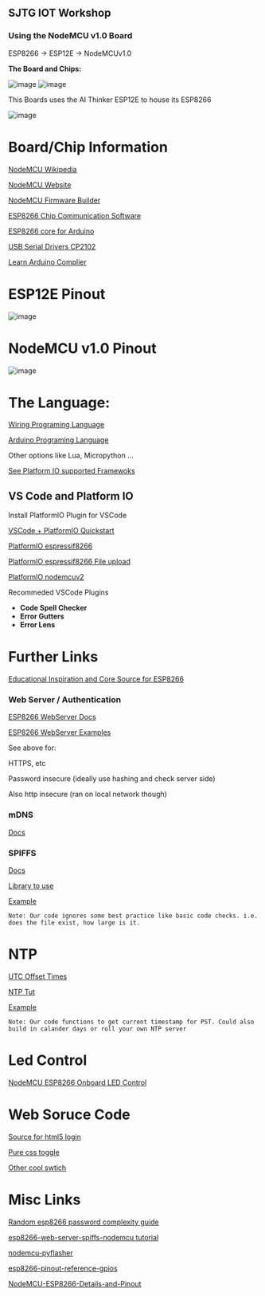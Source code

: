 ## SJTG IOT Workshop

### Using the NodeMCU v1.0 Board
ESP8266 -> ESP12E -> NodeMCUv1.0

**The Board and Chips:**

![image](Resources/node.jpg)
![image](Resources/board_chips.jpg)


This Boards uses the AI Thinker ESP12E to house its ESP8266

![image](Resources/esp12e.jpg)




# Board/Chip Information

[NodeMCU Wikipedia](https://en.wikipedia.org/wiki/NodeMCU)

[NodeMCU Website](http://www.nodemcu.com/index_en.html)

[NodeMCU Firmware Builder](https://nodemcu-build.com/)

[ESP8266 Chip Communication Software](https://github.com/espressif/esptool)

[ESP8266 core for Arduino](https://github.com/esp8266/Arduino)

[USB Serial Drivers CP2102](https://www.silabs.com/products/development-tools/software/usb-to-uart-bridge-vcp-drivers)

[Learn Arduino Complier](https://www.youtube.com/watch?v=iAVfz2XXj-o)

# ESP12E Pinout
![image](Resources/esp12e_pin.jpg)

# NodeMCU v1.0 Pinout
![image](Resources/Pin_Out.jpg)


# The Language:


[Wiring Programing Language](https://en.wikipedia.org/wiki/Wiring_(development_platform))


[Arduino Programing Language](https://en.wikipedia.org/wiki/Arduino#Software)

Other options like Lua, Micropython ...

[See Platform IO supported Framewoks](https://docs.platformio.org/en/latest/frameworks/index.html#frameworks)

## VS Code and Platform IO

Install PlatformIO Plugin for VSCode

[VSCode + PlatformIO Quickstart](https://docs.platformio.org/en/latest/ide/vscode.html#quick-start)

[PlatformIO espressif8266](https://docs.platformio.org/en/latest/platforms/espressif8266.html#platform-espressif8266)

[PlatformIO espressif8266 File upload ](https://docs.platformio.org/en/latest/platforms/espressif8266.html#uploading-files-to-file-system-spiffs)

[PlatformIO  nodemcuv2](https://docs.platformio.org/en/latest/boards/espressif8266/nodemcuv2.html)

Recommeded VSCode Plugins
- **Code Spell Checker**
- **Error Gutters**
- **Error Lens**


# Further Links


[Educational Inspiration and Core Source for ESP8266](https://tttapa.github.io/ESP8266/Chap01%20-%20ESP8266.html)


### Web Server / Authentication

[ESP8266 WebServer Docs](https://github.com/esp8266/Arduino/tree/master/libraries/ESP8266WebServer)

[ESP8266 WebServer Examples](github.com/esp8266/Arduino/tree/master/libraries/ESP8266WebServer/examples)

See above for:

HTTPS, etc

Password insecure (ideally use hashing and check server side)

Also http insecure (ran on local network though)



### mDNS

[Docs](https://github.com/esp8266/Arduino/tree/master/libraries/ESP8266mDNS)


### SPIFFS

[Docs](https://github.com/pellepl/spiffs)

[Library to use](https://github.com/bitmario/SPIFFSLogger)

[Example](https://www.esp8266.com/viewtopic.php?f=11&t=13017)

	Note: Our code ignores some best practice like basic code checks. i.e. does the file exist, how large is it.

  
# NTP

[UTC Offset Times](https://en.wikipedia.org/wiki/List_of_UTC_time_offsets)

[NTP Tut](https://lastminuteengineers.com/esp8266-ntp-server-date-time-tutorial/)

[Example](https://www.geekstips.com/arduino-time-sync-ntp-server-esp8266-udp/)

	Note: Our code functions to get current timestamp for PST. Could also build in calander days or roll your own NTP server


# Led Control
[NodeMCU ESP8266 Onboard LED Control](https://lowvoltage.github.io/2017/07/09/Onboard-LEDs-NodeMCU-Got-Two)

# Web Soruce Code

[Source for html5 login](https://hongkiat.github.io/html5-loginpage/)

[Pure css toggle](https://codepen.io/himalayasingh/pen/EdVzNL)

[Other cool swtich](https://codepen.io/khaoula12/pen/BEfyz)


# Misc Links

[Random esp8266 password complexity guide](https://jjssoftware.github.io/esp8266-password-complexify/)

[esp8266-web-server-spiffs-nodemcu tutorial](https://randomnerdtutorials.com/esp8266-web-server-spiffs-nodemcu/)

[nodemcu-pyflasher](https://github.com/marcelstoer/nodemcu-pyflasher)

[esp8266-pinout-reference-gpios](https://randomnerdtutorials.com/esp8266-pinout-reference-gpios/)

[NodeMCU-ESP8266-Details-and-Pinout](https://www.instructables.com/id/NodeMCU-ESP8266-Details-and-Pinout/)
